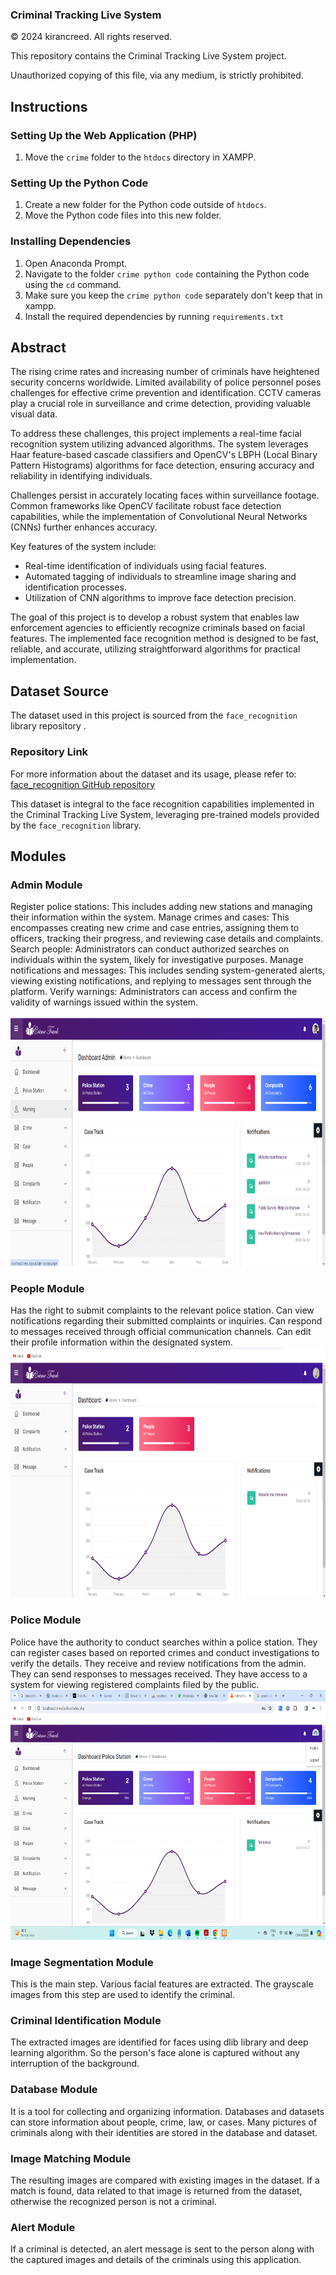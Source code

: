 ### Criminal Tracking Live System

© 2024 kirancreed. All rights reserved.

This repository contains the Criminal Tracking Live System project.

Unauthorized copying of this file, via any medium, is strictly prohibited.

## Instructions

### Setting Up the Web Application (PHP)

1. Move the `crime` folder to the `htdocs` directory in XAMPP.
   
### Setting Up the Python Code

1. Create a new folder for the Python code outside of `htdocs`.
2. Move the Python code files into this new folder.

### Installing Dependencies

1. Open Anaconda Prompt.
2. Navigate to the folder `crime python code` containing the Python code using the `cd` command.
3. Make sure you keep the `crime python code` separately don't keep that in xampp.
4. Install the required dependencies by running  `requirements.txt`

## Abstract

The rising crime rates and increasing number of criminals have heightened security concerns worldwide. Limited availability of police personnel poses challenges for effective crime prevention and identification. CCTV cameras play a crucial role in surveillance and crime detection, providing valuable visual data.

To address these challenges, this project implements a real-time facial recognition system utilizing advanced algorithms. The system leverages Haar feature-based cascade classifiers and OpenCV's LBPH (Local Binary Pattern Histograms) algorithms for face detection, ensuring accuracy and reliability in identifying individuals.

Challenges persist in accurately locating faces within surveillance footage. Common frameworks like OpenCV facilitate robust face detection capabilities, while the implementation of Convolutional Neural Networks (CNNs) further enhances accuracy.

Key features of the system include:
- Real-time identification of individuals using facial features.
- Automated tagging of individuals to streamline image sharing and identification processes.
- Utilization of CNN algorithms to improve face detection precision.

The goal of this project is to develop a robust system that enables law enforcement agencies to efficiently recognize criminals based on facial features. The implemented face recognition method is designed to be fast, reliable, and accurate, utilizing straightforward algorithms for practical implementation.

## Dataset Source

The dataset used in this project is sourced from the `face_recognition` library repository .

### Repository Link

For more information about the dataset and its usage, please refer to:
[face_recognition GitHub repository](https://github.com/ageitgey/face_recognition)

This dataset is integral to the face recognition capabilities implemented in the Criminal Tracking Live System, leveraging pre-trained models provided by the `face_recognition` library.

## Modules

### Admin Module

Register police stations: This includes adding new stations and managing their information within the system.
Manage crimes and cases: This encompasses creating new crime and case entries, assigning them to officers, tracking their progress, and reviewing case details and complaints.
Search people: Administrators can conduct authorized searches on individuals within the system, likely for investigative purposes.
Manage notifications and messages: This includes sending system-generated alerts, viewing existing notifications, and replying to messages sent through the platform.
Verify warnings: Administrators can access and confirm the validity of warnings issued within the system. 

<img src="assets/admin crime.png" alt="Admin Module Screenshot" width="600" height="400">

### People Module

Has the right to submit complaints to the relevant police station.
Can view notifications regarding their submitted complaints or inquiries.
Can respond to messages received through official communication channels.
Can edit their profile information within the designated system. 
<img src="assets/ppl.png" alt="Admin Module Screenshot" width="600" height="400">

### Police Module

Police have the authority to conduct searches within a police station.
They can register cases based on reported crimes and conduct investigations to verify the details.
They receive and review notifications from the admin.
They can send responses to messages received.
They have access to a system for viewing registered complaints filed by the public.
<img src="assets/pl.png" alt="Admin Module Screenshot" width="600" height="400">


### Image Segmentation Module

This is the main step. Various facial features are extracted. The grayscale images from this step are used to identify the criminal.

### Criminal Identification Module

The extracted images are identified for faces using dlib library and deep learning algorithm. So the person's face alone is captured without any interruption of the background.

### Database Module

It is a tool for collecting and organizing information. Databases and datasets can store information about people, crime, law, or cases. Many pictures of criminals along with their identities are stored in the database and dataset.

### Image Matching Module

The resulting images are compared with existing images in the dataset. If a match is found, data related to that image is returned from the dataset, otherwise the recognized person is not a criminal.

### Alert Module

If a criminal is detected, an alert message is sent to the person along with the captured images and details of the criminals using this application.

